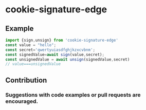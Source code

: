 # cookie-signature-edge


## Example
```js
import {sign,unsign} from 'cookie-signature-edge'
const value = "hello";
const secret='qwertyuiasdfghjkzxcvbnm';
const signedValue=await sign(value,secret);
const unsignedValue = await unsign(signedValue,secret)
// value===unsignedValue
```
## Contribution
### Suggestions with code examples or pull requests are encouraged.
